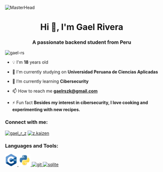 ![MasterHead](https://art.pixilart.com/77ad4e82f96a64b.gif)
<h1 align="center">Hi 👋, I'm Gael Rivera</h1>
<h3 align="center">A passionate backend student from Peru</h3>

<p align="left"> <img src="https://komarev.com/ghpvc/?username=gael-rs&label=Profile%20views&color=0e75b6&style=flat" alt="gael-rs" /> </p>

- 💡 I'm **18** years old

- 🔭 I'm currently studying on **Universidad Peruana de Ciencias Aplicadas**

- 🌱 I’m currently learning **Cibersecurity**

- 📫 How to reach me **gaelrszk@gmail.com**

- ⚡ Fun fact **Besides my interest in cibersecurity, I love cooking and experimenting with new recipes.**

<h3 align="left">Connect with me:</h3>
<p align="left">
<a href="https://instagram.com/gael_r_z" target="blank"><img align="center" src="https://raw.githubusercontent.com/rahuldkjain/github-profile-readme-generator/master/src/images/icons/Social/instagram.svg" alt="gael_r_z" height="30" width="40" /></a>
<a href="https://discord.gg/z.kaizen" target="blank"><img align="center" src="https://raw.githubusercontent.com/rahuldkjain/github-profile-readme-generator/master/src/images/icons/Social/discord.svg" alt="z.kaizen" height="30" width="40" /></a>
</p>

<h3 align="left">Languages and Tools:</h3>
<p align="left"> <a href="https://www.w3schools.com/cpp/" target="_blank" rel="noreferrer"> <img src="https://raw.githubusercontent.com/devicons/devicon/master/icons/cplusplus/cplusplus-original.svg" alt="cplusplus" width="40" height="40"/> </a> <a href="https://www.python.org" target="_blank" rel="noreferrer"> <img src="https://raw.githubusercontent.com/devicons/devicon/master/icons/python/python-original.svg" alt="python" width="40" height="40"/> </a> <a href="https://git-scm.com/" target="_blank" rel="noreferrer"> <img src="https://www.vectorlogo.zone/logos/git-scm/git-scm-icon.svg" alt="git" width="40" height="40"/> </a> <a href="https://www.sqlite.org/" target="_blank" rel="noreferrer"> <img src="https://www.vectorlogo.zone/logos/sqlite/sqlite-icon.svg" alt="sqlite" width="40" height="40"/> </a> </p>
